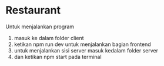 # Restaurant

Untuk menjalankan program
1. masuk ke dalam folder client
2. ketikan npm run dev untuk menjalankan bagian frontend
3. untuk menjalankan sisi server masuk kedalam folder server
4. dan ketikan npm start pada terminal
